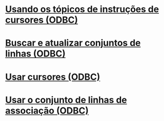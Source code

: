 # [Usando os tópicos de instruções de cursores (ODBC)](using-cursors-how-to-topics-odbc.md)
# [Buscar e atualizar conjuntos de linhas (ODBC)](fetch-and-update-rowsets-odbc.md)
# [Usar cursores (ODBC)](use-cursors-odbc.md)
# [Usar o conjunto de linhas de associação (ODBC)](use-rowset-binding-odbc.md)
